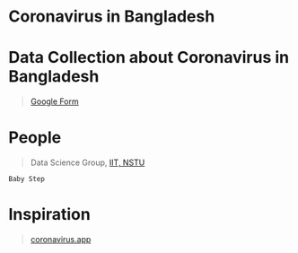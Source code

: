 <html>
  
# Coronavirus in Bangladesh

# Data Collection about Coronavirus in Bangladesh
>
> [Google Form](https://forms.gle/A2pxo4erUWCoMT5t9)
>

# People
>
> Data Science Group, [IIT, NSTU](https://github.com/iit-nstu) 
```
Baby Step
```
>

# Inspiration
>
> [coronavirus.app](coronavirus.app)
>
</html>
